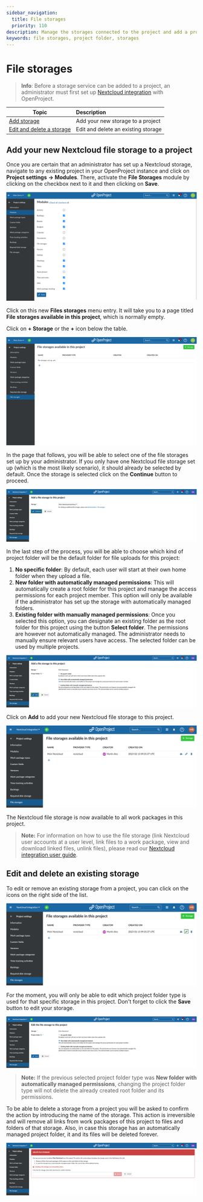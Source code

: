 ```yaml
---
sidebar_navigation:
  title: File storages
  priority: 110
description: Manage the storages connected to the project and add a project folder.
keywords: file storages, project folder, storages
---
```

# File storages

>**Info**: Before a storage service can be added to a project, an administrator must first set up [Nextcloud integration](../../../../system-admin-guide/integrations/nextcloud/) with OpenProject.

| Topic                                                             | Description                         |
|-------------------------------------------------------------------|:------------------------------------|
| [Add storage](#add-your-new-nextcloud-file-storage-to-a-project)  | Add your new storage to a project   |
| [Edit and delete a storage](#edit-and-delete-an-existing-storage) | Edit and delete an existing storage |

## Add your new Nextcloud file storage to a project

Once you are certain that an administrator has set up a Nextcloud storage, navigate to any existing project in your OpenProject instance and click on  **Project settings** **→ Modules**. There, activate the **File Storages** module by clicking on the checkbox next to it and then clicking on **Save**.

![List of modules activated for a project](project-modules.png)

Click on this new **Files storages** menu entry. It will take you to a page titled **File storages available in this project**, which is normally empty.

Click on **+ Storage** or the **+** icon below the table.

![List of file storages available to a project, empty](file-storages-available-in-project.png)

In the page that follows, you will be able to select one of the file storages set up by your administrator. If you only have one Nextcloud file storage set up (which is the most likely scenario), it should already be selected by default. Once the storage is selected click on the **Continue** button to proceed.

![Select the desired storage](storage-add-new.png)

In the last step of the process, you will be able to choose which kind of project folder will be the default folder for file uploads for this project:

1. **No specific folder**: By default, each user will start at their own home folder when they upload a file.
2. **New folder with automatically managed permissions**: This will automatically create a root folder for this project and manage the access permissions for each project member. This option will only be available if the administrator has set up the storage with automatically managed folders.
3. **Existing folder with manually managed permissions**: Once you selected this option, you can designate an existing folder as the root folder for this project using the button **Select folder**. The permissions are however not automatically managed. The administrator needs to manually ensure relevant users have access. The selected folder can be used by multiple projects.

![Select the project folder type](storage-add-project-folder.png)

Click on **Add** to add your new Nextcloud file storage to this project.

![List of project storages](storage-list.png)

The Nextcloud file storage is now available to all work packages in this project. 

> **Note:** For information on how to use the file storage (link Nextcloud user accounts at a user level, link files to a work package, view and download linked files, unlink files), please read our [Nextcloud integration user guide](../../../nextcloud-integration/).

## Edit and delete an existing storage

To edit or remove an existing storage from a project, you can click on the icons on the right side of the list.

![List of project storages, edit or delete](storage-list-edit-delete.png)

For the moment, you will only be able to edit which project folder type is used for that specific storage in this project. Don't forget to click the **Save** button to edit your storage. 

![Edit the project folder type](storage-edit.png)

> **Note:** If the previous selected project folder type was **New folder with automatically managed permissions**, changing the project folder type will not delete the already created root folder and its permissions.

To be able to delete a storage from a project you will be asked to confirm the action by introducing the name of the storage. This action is irreversible and will remove all links from work packages of this project to files and folders of that storage. Also, in case this storage has an automatically managed project folder, it and its files will be deleted forever.

![Delete a storage from a project](storage-delete.png)
